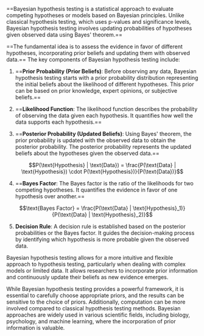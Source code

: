 ==Bayesian hypothesis testing is a statistical approach to evaluate competing hypotheses or models based on Bayesian principles. Unlike classical hypothesis testing, which uses p-values and significance levels, Bayesian hypothesis testing involves updating probabilities of hypotheses given observed data using Bayes' theorem.==

==The fundamental idea is to assess the evidence in favor of different hypotheses, incorporating prior beliefs and updating them with observed data.== The key components of Bayesian hypothesis testing include:

1. ==**Prior Probability (Prior Beliefs)**: Before observing any data, Bayesian hypothesis testing starts with a prior probability distribution representing the initial beliefs about the likelihood of different hypotheses. This prior can be based on prior knowledge, expert opinions, or subjective beliefs.==

2. ==**Likelihood Function**: The likelihood function describes the probability of observing the data given each hypothesis. It quantifies how well the data supports each hypothesis.==

3. ==**Posterior Probability (Updated Beliefs)**: Using Bayes' theorem, the prior probability is updated with the observed data to obtain the posterior probability. The posterior probability represents the updated beliefs about the hypotheses given the observed data.==

$$P(\text{Hypothesis} | \text{Data}) = \frac{P(\text{Data} | \text{Hypothesis}) \cdot P(\text{Hypothesis})}{P(\text{Data})}$$

4. ==**Bayes Factor**: The Bayes factor is the ratio of the likelihoods for two competing hypotheses. It quantifies the evidence in favor of one hypothesis over another.==

$$\text{Bayes Factor} = \frac{P(\text{Data} | \text{Hypothesis}_1)}{P(\text{Data} | \text{Hypothesis}_2)}$$

5. **Decision Rule**: A decision rule is established based on the posterior probabilities or the Bayes factor. It guides the decision-making process by identifying which hypothesis is more probable given the observed data.

Bayesian hypothesis testing allows for a more intuitive and flexible approach to hypothesis testing, particularly when dealing with complex models or limited data. It allows researchers to incorporate prior information and continuously update their beliefs as new evidence emerges.

While Bayesian hypothesis testing provides a powerful framework, it is essential to carefully choose appropriate priors, and the results can be sensitive to the choice of priors. Additionally, computation can be more involved compared to classical hypothesis testing methods. Bayesian approaches are widely used in various scientific fields, including biology, psychology, and machine learning, where the incorporation of prior information is valuable.